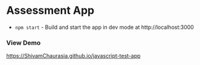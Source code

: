 # Assessment App
* `npm start` - Build and start the app in dev mode at http://localhost:3000

### View Demo
https://ShivamChaurasia.github.io/javascript-test-app
